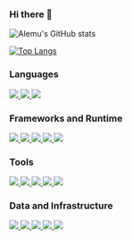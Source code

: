 ### Hi there 👋


![Alemu's GitHub stats](https://github-readme-stats.vercel.app/api?username=aleeee&show_icons=true&theme=dark&count_private=true)

[![Top Langs](https://github-readme-stats.vercel.app/api/top-langs/?username=aleeee&theme=dark&layout=compact)](https://github.com/anuraghazra/github-readme-stats)


### Languages

<a href="https://www.java.com/en/">
  <img src="https://img.shields.io/badge/Code-Java-informational?style=flat&logo=Java&logoColor=white&color=007396"/>
</a>
<a href="https://www.gnu.org/software/bash/">
  <img src="https://img.shields.io/badge/Shell-Bash-informational?style=flat&logo=gnu-bash&logoColor=white&color=white"/>
</a>
<a href="https://www.javascript.com/">
  <img src="https://img.shields.io/badge/Code-JavaScript-informational?style=flat&logo=JavaScript&logoColor=white&color=f7df1c"/>
</a>


### Frameworks and Runtime

<a href="https://spring.io/">
  <img src="https://img.shields.io/badge/Framework-Spring-informational?style=flat&logo=Spring&color=6db33e"/>
</a>
<a href="https://felix.apache.org">
  <img src="https://img.shields.io/badge/Framework-Apache%20Felix-informational?style=flat&logo=apache&color=de0031"/>
</a>
<a href="https://next.quasar.dev/">
  <img src="https://img.shields.io/badge/Framework-Quasar-informational?style=flat&logo=quasar&color=de0031"/>
</a>
<a href="https://v3.vuejs.org/">
  <img src="https://img.shields.io/badge/Framework-Vue-informational?style=flat&logo=Vue.js&color=de0031"/>
</a>
<a href="https://nodejs.org/en/">
  <img src="https://img.shields.io/badge/Runtime_Env-Node.js-informational?style=flat&logo=Node.js&color=2a7e2a"/>
</a>

### Tools

<a href="https://maven.apache.org/">
  <img src="https://img.shields.io/badge/Build_Tool-Maven-informational?style=flat&logo=apache-maven&color=E46625"/>
</a>
<a href="https://www.npmjs.com/">
  <img src="https://img.shields.io/badge/Package_Manager-npm-informational?style=flat&logo=npm&color=CB3837"/>
</a>
<a href="https://www.jenkins.io/">
  <img src="https://img.shields.io/badge/Build_Tool-Jenkins-informational?style=flat&logo=Jenkins&color=d53832"/>
</a>
<a href="https://swagger.io/">
  <img src="https://img.shields.io/badge/Spec-Swagger-informational?style=flat&logo=Swagger&color=85EA2B"/>
</a>
<a href="https://www.postman.com/">
  <img src="https://img.shields.io/badge/REST_Client-Postman-informational?style=flat&logo=Postman&color=FF6C37"/>
</a>

### Data and Infrastructure

<a href="https://www.mysql.com/">
  <img src="https://img.shields.io/badge/Database-Mysql-informational?style=flat&logo=mysql&color=11AA52"/>
</a>
<a href="https://www.docker.com/">
  <img src="https://img.shields.io/badge/Virtualization-Docker-informational?style=flat&logo=Docker&color=2397ec"/>
</a>
<a href="https://kubernetes.io/">
  <img src="https://img.shields.io/badge/ContainerOrchestration-Kubernestes-informational?style=flat&logo=kubernetes&color=2397ec"/>
</a>
<a href="https://prometheus.io">
  <img src="https://img.shields.io/badge/Monitoring -Prometheus-informational?style=flat&logo=Prometheus&color=854eba"/>
</a>
<a href="https://www.splunk.com/">
  <img src="https://img.shields.io/badge/Data-Splunk-informational?style=flat&logo=Splunk&color=66A637"/>
</a>


<!--
**aleeee/aleeee** is a ✨ _special_ ✨ repository because its `README.md` (this file) appears on your GitHub profile.

Here are some ideas to get you started:

- 🔭 I’m currently working on ...
- 🌱 I’m currently learning ...
- 👯 I’m looking to collaborate on ...
- 🤔 I’m looking for help with ...
- 💬 Ask me about ...
- 📫 How to reach me: ...
- 😄 Pronouns: ...
- ⚡ Fun fact: ...
-->

